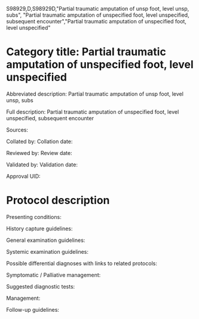 S98929,D,S98929D,"Partial traumatic amputation of unsp foot, level unsp, subs", "Partial traumatic amputation of unspecified foot, level unspecified, subsequent encounter","Partial traumatic amputation of unspecified foot, level unspecified"
# Category title: Partial traumatic amputation of unspecified foot, level unspecified

Abbreviated description: Partial traumatic amputation of unsp foot, level unsp, subs

Full description: Partial traumatic amputation of unspecified foot, level unspecified, subsequent encounter

Sources:

Collated by:
Collation date:

Reviewed by:
Review date:

Validated by:
Validation date:

Approval UID:

# Protocol description

Presenting conditions:

History capture guidelines:

General examination guidelines:

Systemic examination guidelines:

Possible differential diagnoses with links to related protocols:

Symptomatic / Palliative management:

Suggested diagnostic tests:

Management:

Follow-up guidelines:
